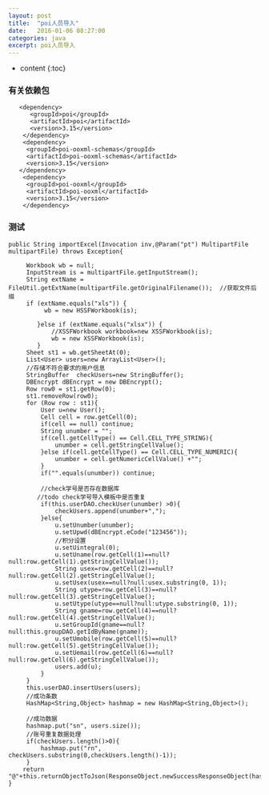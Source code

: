```yaml
---
layout: post
title:  "poi人员导入"
date:   2016-01-06 08:27:00
categories: java
excerpt: poi人员导入
---
```


* content
{:toc}




### 有关依赖包

       <dependency>
          <groupId>poi</groupId>
          <artifactId>poi</artifactId>
          <version>3.15</version>
        </dependency>
        <dependency>
         <groupId>poi-ooxml-schemas</groupId>
         <artifactId>poi-ooxml-schemas</artifactId>
         <version>3.15</version>
       </dependency>
        <dependency>
         <groupId>poi-ooxml</groupId>
         <artifactId>poi-ooxml</artifactId>
         <version>3.15</version>
        </dependency>


### 测试

    public String importExcel(Invocation inv,@Param("pt") MultipartFile multipartFile) throws Exception{
            
         Workbook wb = null;
         InputStream is = multipartFile.getInputStream();
         String extName = FileUtil.getExtName(multipartFile.getOriginalFilename());  //获取文件后缀
         if (extName.equals("xls")) {
              wb = new HSSFWorkbook(is); 
              
            }else if (extName.equals("xlsx")) {
                //XSSFWorkbook workbook=new XSSFWorkbook(is);
                wb = new XSSFWorkbook(is);
            }
         Sheet st1 = wb.getSheetAt(0);
         List<User> users=new ArrayList<User>();
         //存储不符合要求的用户信息
         StringBuffer  checkUsers=new StringBuffer();
         DBEncrypt dBEncrypt = new DBEncrypt();
         Row row0 = st1.getRow(0);
         st1.removeRow(row0);
         for (Row row : st1){
             User u=new User();
             Cell cell = row.getCell(0);
             if(cell == null) continue;
             String unumber = "";
             if(cell.getCellType() == Cell.CELL_TYPE_STRING){
                 unumber = cell.getStringCellValue();
             }else if(cell.getCellType() == Cell.CELL_TYPE_NUMERIC){
                 unumber = cell.getNumericCellValue() +"";
             }
             if("".equals(unumber)) continue;
             
             //check学号是否存在数据库
            //todo check学号导入模板中是否重复
             if(this.userDAO.checkUser(unumber) >0){
                 checkUsers.append(unumber+",");
             }else{
                 u.setUnumber(unumber);
                 u.setUpwd(dBEncrypt.eCode("123456"));
                 //积分设置
                 u.setUintegral(0);
                 u.setUname(row.getCell(1)==null?null:row.getCell(1).getStringCellValue());
                 String usex=row.getCell(2)==null?null:row.getCell(2).getStringCellValue();
                 u.setUsex(usex==null?null:usex.substring(0, 1));
                 String utype=row.getCell(3)==null?null:row.getCell(3).getStringCellValue();
                 u.setUtype(utype==null?null:utype.substring(0, 1));
                 String gname=row.getCell(4)==null?null:row.getCell(4).getStringCellValue();
                 u.setGroupId(gname==null?null:this.groupDAO.getIdByName(gname));
                 u.setUmobile(row.getCell(5)==null?null:row.getCell(5).getStringCellValue());
                 u.setUemail(row.getCell(6)==null?null:row.getCell(6).getStringCellValue());
                 users.add(u); 
             }
         }
         this.userDAO.insertUsers(users);
         //成功条数
         HashMap<String,Object> hashmap = new HashMap<String,Object>();
        
         //成功数据
         hashmap.put("sn", users.size());
         //账号重复数据处理
         if(checkUsers.length()>0){
             hashmap.put("rn",  checkUsers.substring(0,checkUsers.length()-1));
         }
        return "@"+this.returnObjectToJson(ResponseObject.newSuccessResponseObject(hashmap));
    }